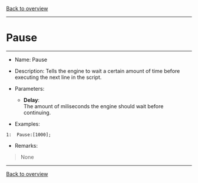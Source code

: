 [Back to overview](index.md)

---
# Pause
---
- Name: Pause
- Description: Tells the engine to wait a certain amount of time before executing the next line in the script.
- Parameters:
  - **Delay**:  
    The amount of miliseconds the engine should wait before continuing.

- Examples:
```
1:  Pause:[1000];
```

- Remarks:
>None

---
[Back to overview](index.md)
